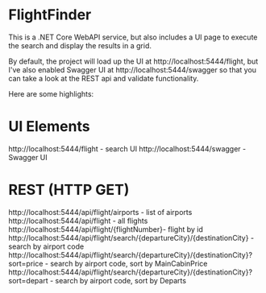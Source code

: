 # FlightFinder

This is a .NET Core WebAPI service, but also includes a UI page to execute the search and display the results in a grid.

By default, the project will load up the UI at http://localhost:5444/flight, but I've also enabled Swagger UI at http://localhost:5444/swagger so that you can take a look at the REST api and validate functionality.

Here are some highlights:

# UI Elements
http://localhost:5444/flight - search UI
http://localhost:5444/swagger - Swagger UI

# REST (HTTP GET)
http://localhost:5444/api/flight/airports - list of airports
http://localhost:5444/api/flight - all flights
http://localhost:5444/api/flight/{flightNumber}- flight by id
http://localhost:5444/api/flight/search/{departureCity}/{destinationCity} - search by airport code
http://localhost:5444/api/flight/search/{departureCity}/{destinationCity}?sort=price - search by airport code, sort by MainCabinPrice
http://localhost:5444/api/flight/search/{departureCity}/{destinationCity}?sort=depart - search by airport code, sort by Departs
